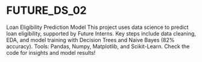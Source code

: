 # FUTURE_DS_02
Loan Eligibility Prediction Model This project uses data science to predict loan eligibility, supported by Future Interns. Key steps include data cleaning, EDA, and model training with Decision Trees and Naive Bayes (82% accuracy). Tools: Pandas, Numpy, Matplotlib, and Scikit-Learn. Check the code for insights and model results!
